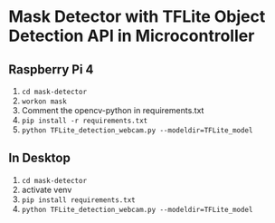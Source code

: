 # Mask Detector with TFLite Object Detection API in Microcontroller
## Raspberry Pi 4
1. `cd mask-detector`
2. `workon mask`
3. Comment the opencv-python in requirements.txt
4. `pip install -r requirements.txt`
5. `python TFLite_detection_webcam.py --modeldir=TFLite_model`

## In Desktop
1. `cd mask-detector`
2. activate venv
3. `pip install requirements.txt`
4. `python TFLite_detection_webcam.py --modeldir=TFLite_model`
